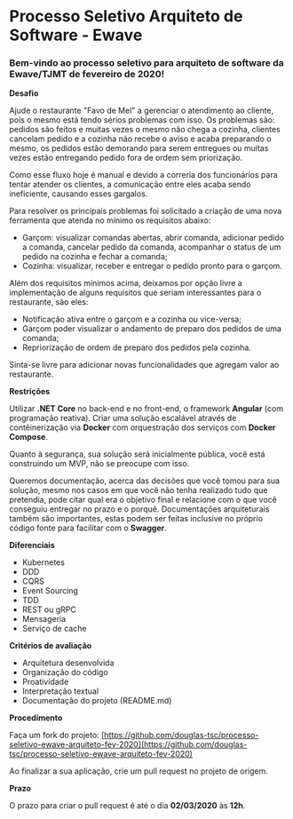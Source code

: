 # **Processo Seletivo Arquiteto de Software - Ewave**

### Bem-vindo ao processo seletivo para arquiteto de software da Ewave/TJMT de fevereiro de 2020!

**Desafio**

Ajude o restaurante &quot;Favo de Mel&quot; a gerenciar o atendimento ao cliente, pois o mesmo está tendo sérios problemas com isso. Os problemas são: pedidos são feitos e muitas vezes o mesmo não chega a cozinha, clientes cancelam pedido e a cozinha não recebe o aviso e acaba preparando o mesmo, os pedidos estão demorando para serem entregues ou muitas vezes estão entregando pedido fora de ordem sem priorização.

Como esse fluxo hoje é manual e devido a correria dos funcionários para tentar atender os clientes, a comunicação entre eles acaba sendo ineficiente, causando esses gargalos.

Para resolver os principais problemas foi solicitado a criação de uma nova ferramenta que atenda no mínimo os requisitos abaixo:

- Garçom: visualizar comandas abertas, abrir comanda, adicionar pedido a comanda, cancelar pedido da comanda, acompanhar o status de um pedido na cozinha e fechar a comanda;
- Cozinha: visualizar, receber e entregar o pedido pronto para o garçom.

Além dos requisitos mínimos acima, deixamos por opção livre a implementação de alguns requisitos que seriam interessantes para o restaurante, são eles:

-  Notificação ativa entre o garçom e a cozinha ou vice-versa;
-  Garçom poder visualizar o andamento de preparo dos pedidos de uma comanda;
-  Repriorização de ordem de preparo dos pedidos pela cozinha.

Sinta-se livre para adicionar novas funcionalidades que agregam valor ao restaurante.

**Restrições**

Utilizar **.NET Core** no back-end e no front-end, o framework **Angular** (com programação reativa). Criar uma solução escalável através de contêinerização via **Docker** com orquestração dos serviços com **Docker Compose**.

Quanto à segurança, sua solução será inicialmente pública, você está construindo um MVP, não se preocupe com isso.

Queremos documentação, acerca das decisões que você tomou para sua solução, mesmo nos casos em que você não tenha realizado tudo que pretendia, pode citar qual era o objetivo final e relacione com o que você conseguiu entregar no prazo e o porquê. Documentações arquiteturais também são importantes, estas podem ser feitas inclusive no próprio código fonte para facilitar com o **Swagger**.

**Diferenciais**

- Kubernetes
- DDD
- CQRS
- Event Sourcing
- TDD
- REST ou gRPC
- Mensageria
- Serviço de cache

**Critérios de avaliação**

- Arquitetura desenvolvida
- Organização do código
- Proatividade
- Interpretação textual
- Documentação do projeto (README.md)

**Procedimento**

Faça um fork do projeto: [https://github.com/douglas-tsc/processo-seletivo-ewave-arquiteto-fev-2020](https://github.com/douglas-tsc/processo-seletivo-ewave-arquiteto-fev-2020)

Ao finalizar a sua aplicação, crie um pull request no projeto de origem.

**Prazo**

O prazo para criar o pull request é até o dia **02/03/2020** às **12h**.
